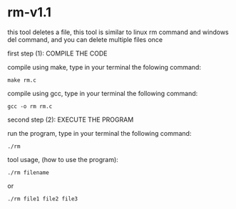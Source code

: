 # rm-v1.1
this tool deletes a file, this tool is similar to linux rm command and windows del command, and you can delete multiple files once

first step (1): COMPILE THE CODE

compile using make, type in your terminal the folowing command:

    make rm.c


compile using gcc, type in your terminal the following command:

    gcc -o rm rm.c


second step (2): EXECUTE THE PROGRAM

run the program, type in your terminal the following command:

    ./rm

tool usage, (how to use the program):


    ./rm filename

or

    ./rm file1 file2 file3




 
